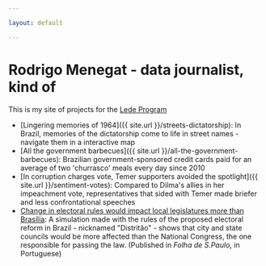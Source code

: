 ```yaml
---

layout: default

---
```


# Rodrigo Menegat - data journalist, kind of

This is my site of projects for the [Lede Program](http://ledeprogram.com)

* [Lingering memories of 1964]({{ site.url }}/streets-dictatorship): In Brazil, memories of the dictatorship come to life in street names - navigate them in a interactive map
* [All the government barbecues]({{ site.url }}/all-the-government-barbecues): Brazilian government-sponsored credit cards paid for an average of two 'churrasco' meals every day since 2010
* [In corruption charges vote, Temer supporters avoided the spotlight]({{ site.url }}/sentiment-votes): Compared to Dilma's allies in her impeachment vote, representatives that sided with Temer made briefer and less confrontational speeches
* [Change in electoral rules would impact local legislatures more than Brasília](http://www1.folha.uol.com.br/poder/2017/08/1912152-distritao-afetaria-mais-assembleias-que-camara.shtml): A simulation made with the rules of the proposed electoral reform in Brazil - nicknamed "Distritão" - shows that city and state councils would be more affected than the National Congress, the one responsible for passing the law. (Published in _Folha de S.Paulo_, in Portuguese)